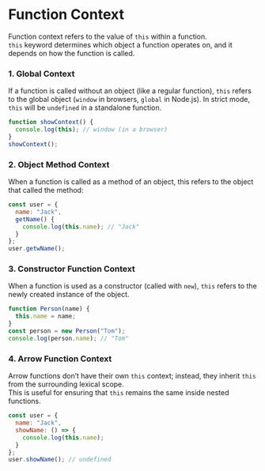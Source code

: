 # Function Context

Function context refers to the value of `this` within a function.  
`this` keyword determines which object a function operates on, and it depends on how the function is called.

### 1. Global Context
If a function is called without an object (like a regular function), `this` refers to the global object (`window` in browsers, `global` in Node.js). In strict mode, `this` will be `undefined` in a standalone function.
```js
function showContext() {
  console.log(this); // window (in a browser)
}
showContext();
```

### 2. Object Method Context
When a function is called as a method of an object, this refers to the object that called the method:
```js
const user = {
  name: "Jack",
  getName() {
    console.log(this.name); // "Jack"
  }
};
user.getwName();
```

### 3. Constructor Function Context
When a function is used as a constructor (called with `new`), `this` refers to the newly created instance of the object.
```js
function Person(name) {
  this.name = name;
}
const person = new Person("Tom");
console.log(person.name); // "Tom"
```

### 4. Arrow Function Context
Arrow functions don’t have their own `this` context; instead, they inherit `this` from the surrounding lexical scope.  
This is useful for ensuring that `this` remains the same inside nested functions.
```js
const user = {
  name: "Jack",
  showName: () => {
    console.log(this.name);
  }
};
user.showName(); // undefined
```

